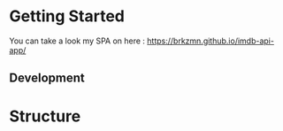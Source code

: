 # Getting Started

You can take a look my SPA on here : https://brkzmn.github.io/imdb-api-app/

## Development

<!-- To run this project locally you will need to open `index.html` in your browser using a local server. LiveServer, `http-server`, `study-lenses`, or any other local static server will work. -->


# Structure

<!--
Let's run through the folders:

```
public
src
└── pages
└── views
└── app.js
└── constants.js
└── data.js
└── router.js
index.html
```

- `public` this contains the static files that can be used by our `index.html` file
- `src` this contains all of our JavaScript code
 - `pages` this folder contains our functions that handle user interactions. You can also see it as the code that processes and updates the data or DOM
  it also contains our code that links up our handler code to the DOM.
 - `views` this contains code to define what the DOM will look like. They will create the DOM element and give it back. They should never read from/write to the dom, that is what the pages do.
- `app.js` this file our initialisation code. Generally this code should only run once and starts the application
- `data.js` this is our data model. Anything we need to store in the browser we place inside the data file
- `router.js` this file will transition the app from one page to the other and clear the HTML.
-->
